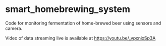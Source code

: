 # smart_homebrewing_system
Code for monitoring fermentation of home-brewed beer using sensors and camera.

Video of data streaming live is available at
https://youtu.be/_vpxnixSp3A
